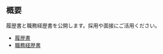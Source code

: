 ## 概要
履歴書と職務経歴書を公開します。採用や面接にご活用ください。

* [履歴書](https://github.com/iwaseasahi/curriculum-vitae/blob/master/resume.md)
* [職務経歴書](https://github.com/iwaseasahi/curriculum-vitae/blob/master/curriculum-vitae.md)
